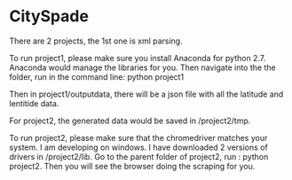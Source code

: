 # CitySpade

There are 2 projects, the 1st one is xml parsing.

To run project1, please make sure you install Anaconda for python 2.7. Anaconda would manage the libraries for you. Then navigate into the the folder, run in the command line: python project1

Then in project1/outputdata, there will be a json file with all the latitude and lentitide data.

For project2, the generated data would be saved in /project2/tmp.

To run project2, please make sure that the chromedriver matches your system. I am developing on windows. I have downloaded 2 versions of drivers in /project2/lib.  Go to the parent folder of project2, run : python project2. Then you will see the browser doing the scraping for you.


